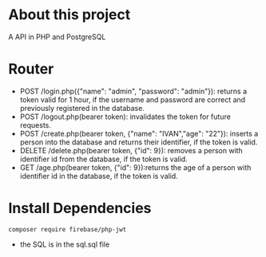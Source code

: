 # About this project
A API in PHP and PostgreSQL 

# Router
- POST /login.php({"name": "admin", "password": "admin"}): returns a token valid for 1 hour, if the username and password are correct and previously registered in the database.
- POST /logout.php(bearer token): invalidates the token for future requests.
- POST /create.php(bearer token, {"name": "IVAN","age": "22"}): inserts a person into the database and returns their identifier, if the token is valid.
- DELETE /delete.php(bearer token, {"id": 9}): removes a person with identifier id from the database, if the token is valid.
- GET /age.php(bearer token, {"id": 9}):returns the age of a person with identifier id in the database, if the token is valid.

# Install Dependencies
`composer require firebase/php-jwt`
- the SQL is in the sql.sql file



